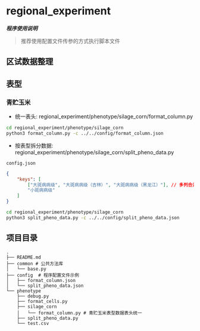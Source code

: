 # regional_experiment

<b><i>程序使用说明</i></b>
> 推荐使用配置文件传参的方式执行脚本文件

## 区试数据整理

## 表型

### 青贮玉米
- 统一表头: regional_experiment/phenotype/silage_corn/format_column.py

```bash
cd regional_experiment/phenotype/silage_corn
python3 format_column.py -c ../../config/format_column.json
```

- 按表型拆分数据: regional_experiment/phenotype/silage_corn/split_pheno_data.py

`config.json`
```json
{
    "keys": [
        ["大斑病病级", "大斑病病级（吉林）", "大斑病病级（黑龙江）"], // 多列合并，其中第一个元素为文件名
        "小斑病病级"
    ]
}
```
  
```bash
cd regional_experiment/phenotype/silage_corn
python3 split_pheno_data.py -c ../../config/split_pheno_data.json
```

## 项目目录
```
.
├── README.md
├── common # 公共方法库
│   └── base.py
├── config  # 程序配置文件示例
│   ├── format_column.json
│   └── split_pheno_data.json
└── phenotype
    ├── debug.py
    ├── format_cells.py
    ├── silage_corn
    │   └── format_column.py # 青贮玉米表型数据表头统一
    ├── split_pheno_data.py
    └── test.csv
```
